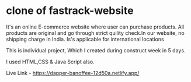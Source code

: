 # clone of fastrack-website

It's an online E-commerce website where user can purchase products. All products are original and go through strict quility check.In our website, no shipping charge in India. Is's applicable for international locations

This is individual project, Which I created during construct week in 5 days.

I used HTML,CSS & Java Script also.

Live Link - https://dapper-banoffee-12d50a.netlify.app/
